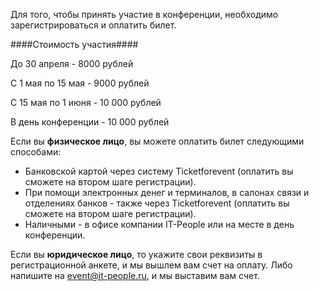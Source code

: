 Для того, чтобы принять участие в конференции, необходимо зарегистрироваться и оплатить билет.

####Стоимость участия####

До 30 апреля - 8000 рублей

С 1 мая по 15 мая - 9000 рублей

С 15 мая по 1 июня - 10 000 рублей

В день конференции - 10 000 рублей



Если вы <b>физическое лицо</b>, вы можете оплатить билет следующими способами:

* Банковской картой через систему Ticketforevent (оплатить вы сможете на втором шаге регистрации).
* При помощи электронных денег и терминалов, в салонах связи и отделениях банков - также через Ticketforevent (оплатить вы сможете на втором шаге регистрации).
* Наличными - в офисе компании IT-People или на месте в день конференции.

Если вы <b>юридическое лицо</b>, то укажите свои реквизиты в регистрационной анкете, и мы вышлем вам счет на оплату. Либо напишите на [event@it-people.ru](event@it-people.ru), и мы выставим вам счет.

<script type="text/javascript" src="https://pycon.ticketforevent.com/ru/widget/?h=0&s=0"></script>

